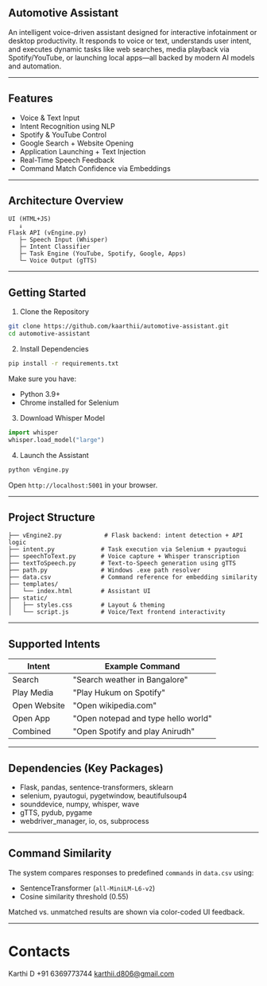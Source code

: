 ## Automotive Assistant

An intelligent voice-driven assistant designed for interactive infotainment or desktop productivity. It responds to voice or text, understands user intent, and executes dynamic tasks like web searches, media playback via Spotify/YouTube, or launching local apps—all backed by modern AI models and automation.

---

## Features

- Voice & Text Input
- Intent Recognition using NLP
- Spotify & YouTube Control
- Google Search + Website Opening
- Application Launching + Text Injection
- Real-Time Speech Feedback
- Command Match Confidence via Embeddings

---

## Architecture Overview

```
UI (HTML+JS)
   ↓
Flask API (vEngine.py)
   ├─ Speech Input (Whisper)
   ├─ Intent Classifier
   ├─ Task Engine (YouTube, Spotify, Google, Apps)
   └─ Voice Output (gTTS)
```

---

## Getting Started

1. Clone the Repository

```bash
git clone https://github.com/kaarthii/automotive-assistant.git
cd automotive-assistant
```

2. Install Dependencies

```bash
pip install -r requirements.txt
```

Make sure you have:
- Python 3.9+
- Chrome installed for Selenium

3. Download Whisper Model

```python
import whisper
whisper.load_model("large")
```

4. Launch the Assistant

```bash
python vEngine.py
```

Open `http://localhost:5001` in your browser.

---

## Project Structure

```
├── vEngine2.py            # Flask backend: intent detection + API logic
├── intent.py             # Task execution via Selenium + pyautogui
├── speechToText.py       # Voice capture + Whisper transcription
├── textToSpeech.py       # Text-to-Speech generation using gTTS
├── path.py               # Windows .exe path resolver
├── data.csv              # Command reference for embedding similarity
├── templates/
│   └── index.html        # Assistant UI
├── static/
│   ├── styles.css        # Layout & theming
│   └── script.js         # Voice/Text frontend interactivity
```

---

## Supported Intents

| Intent         | Example Command                            |
|----------------|---------------------------------------------|
| Search         | "Search weather in Bangalore"              |
| Play Media     | "Play Hukum on Spotify"                 |
| Open Website   | "Open wikipedia.com"                       |
| Open App       | "Open notepad and type hello world"        |
| Combined       | "Open Spotify and play Anirudh"       |

---

## Dependencies (Key Packages)

- Flask, pandas, sentence-transformers, sklearn
- selenium, pyautogui, pygetwindow, beautifulsoup4
- sounddevice, numpy, whisper, wave
- gTTS, pydub, pygame
- webdriver_manager, io, os, subprocess

---

## Command Similarity

The system compares responses to predefined `commands` in `data.csv` using:
- SentenceTransformer (`all-MiniLM-L6-v2`)
- Cosine similarity threshold (0.55)

Matched vs. unmatched results are shown via color-coded UI feedback.

---

# Contacts
Karthi D 
+91 6369773744
karthii.d806@gmail.com



